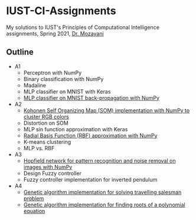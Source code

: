 # IUST-CI-Assignments
My solutions to IUST's Principles of Computational Intelligence assignments, Spring 2021, [Dr. Mozayani](https://scholar.google.com/citations?user=LAAM5tEAAAAJ&hl=en)


## Outline

- A1
	- Perceptron with NumPy
	- Binary classification with NumPy
	- Madaline
	- MLP classifier on MNIST with Keras
	- [MLP classifier on MNIST back-propagation with NumPy](https://github.com/ali-sedaghi/MLP-MNIST-NumPy)
- A2
	- [Kohonen Self Organizing Map (SOM) implementation with NumPy to cluster RGB colors](https://github.com/ali-sedaghi/RGB-SOM-Kohonen)
	- Distortion on SOM
	- MLP sin function approximation with Keras
	- [Radial Basis Function (RBF) approximation with NumPy](https://github.com/ali-sedaghi/RBFN-Function-Approximation)
	- K-means clustering
	- MLP vs. RBF
- A3
	- [Hopfield network for pattern recognition and noise removal on images with NumPy](https://github.com/ali-sedaghi/Hopfield-Pattern-Recognition)
	- Design Fuzzy controller
	- Fuzzy controller implementation for inverted pendulum
- A4
	- [Genetic algorithm implementation for solving travelling salesman problem](https://github.com/ali-sedaghi/Genetic-Algorithm-TSP)
	- [Genetic algorithm implementation for finding roots of a polynomial equation](https://github.com/ali-sedaghi/GA-Equation-Solver)
